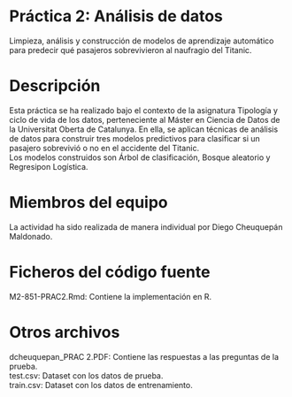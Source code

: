 # Práctica 2: Análisis de datos
Limpieza, análisis y construcción de modelos de aprendizaje automático para predecir qué pasajeros sobrevivieron al naufragio del Titanic.

# Descripción
Esta práctica se ha realizado bajo el contexto de la asignatura Tipología y ciclo de vida de los datos, perteneciente al Máster en Ciencia de Datos de la Universitat Oberta de Catalunya. En ella, se aplican técnicas de análisis de datos para construir tres modelos predictivos para clasificar si un pasajero sobrevivió o no en el accidente del Titanic.</br>
Los modelos construidos son Árbol de clasificación, Bosque aleatorio y Regresipon Logística.

# Miembros del equipo
La actividad ha sido realizada de manera individual por Diego Cheuquepán Maldonado.

# Ficheros del código fuente
M2-851-PRAC2.Rmd: Contiene la implementación en R.

# Otros archivos
dcheuquepan_PRAC 2.PDF: Contiene las respuestas a las preguntas de la prueba.</br>
test.csv: Dataset con los datos de prueba.</br>
train.csv: Dataset con los datos de entrenamiento.
